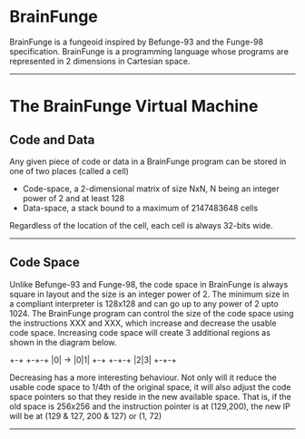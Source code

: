 # BrainFunge

BrainFunge is a fungeoid inspired by Befunge-93 and the Funge-98
specification. BrainFunge is a programming language whose programs
are represented in 2 dimensions in Cartesian space.

-----

# The BrainFunge Virtual Machine
## Code and Data

Any given piece of code or data in a BrainFunge program can be
stored in one of two places (called a cell)

* Code-space, a 2-dimensional matrix of size NxN, N being an
  integer power of 2 and at least 128
* Data-space, a stack bound to a maximum of 2147483648 cells

Regardless of the location of the cell, each cell is always 32-bits wide.

----

## Code Space

Unlike Befunge-93 and Funge-98, the code space in BrainFunge is always
square in layout and the size is an integer power of 2. The minimum
size in a compliant interpreter is 128x128 and can go up to any power
of 2 upto 1024. The BrainFunge program can control the size of the code
space using the instructions XXX and XXX, which increase and decrease
the usable code space. Increasing code space will create 3 additional
regions as shown in the diagram below.

 +-+    +-+-+
 |0| -> |0|1|
 +-+    +-+-+
        |2|3|
        +-+-+

Decreasing has a more interesting behaviour. Not only will it reduce the
usable code space to 1/4th of the original space, it will also adjust the
code space pointers so that they reside in the new available space. That
is, if the old space is 256x256 and the instruction pointer is at (129,200),
the new IP will be at (129 & 127, 200 & 127) or (1, 72)

---

